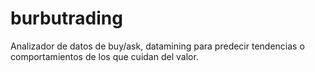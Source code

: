 # burbutrading
Analizador de datos de buy/ask, datamining para predecir tendencias o comportamientos de los que cuidan del valor.
